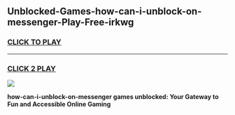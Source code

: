 
## Unblocked-Games-how-can-i-unblock-on-messenger-Play-Free-irkwg
<h3>
<a href="https://premium76.site?title=how-can-i-unblock-on-messenger&ref=18A1">CLICK TO PLAY</a></h3>
<hr>

<h3>
<a href="https://premium76.site?title=how-can-i-unblock-on-messenger&ref=18A1">CLICK 2 PLAY</a>
  
</h3>

<a href="https://premium76.site?title=how-can-i-unblock-on-messenger&ref=18A1"><img src="https://clearcache.store/games.png"></a>


**how-can-i-unblock-on-messenger games unblocked: Your Gateway to Fun and Accessible Online Gaming**
